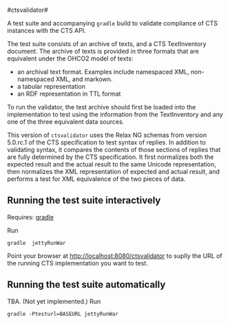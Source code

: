 #ctsvalidator#

A test suite and accompanying `gradle` build to validate compliance of CTS instances with the CTS API.

The test suite consists of an archive of texts, and a CTS TextInventory document.  The archive of texts is provided in three formats that are equivalent under the OHCO2 model of texts:

- an archival text format.  Examples include namespaced XML, non-namespaced XML, and markown.
- a tabular representation
- an RDF representation in TTL format

To run the validator, the test archive should first be loaded into the implementation to test using the information from the TextInventory and any one of the three equivalent data sources.

This version of `ctsvalidator` uses the Relax NG schemas from version 5.0.rc.1 of the CTS specification to test syntax of replies.  In addition to validating syntax, it compares the contents of those sections of replies that are fully determined by the CTS specification.  It first normalizes both the expected result and the actual result to the same Unicode representation, then normalizes the XML representation of expected and actual result, and performs a test for XML equivalence of the two pieces of data.


## Running the test suite interactively ##

Requires:  [gradle](http://gradle.org)


Run

    gradle  jettyRunWar

Point your browser at <http://localhost:8080/ctsvalidator> to suplly the URL of the running CTS implementation you want to test.

## Running the test suite automatically ##

TBA.  (Not yet implemented.)
Run

    gradle -Ptesturl=BASEURL jettyRunWar
